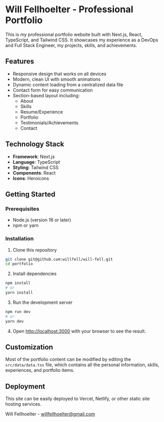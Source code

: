 # Will Fellhoelter - Professional Portfolio

This is my professional portfolio website built with Next.js, React, TypeScript, and Tailwind CSS. It showcases my experience as a DevOps and Full Stack Engineer, my projects, skills, and achievements.

## Features

- Responsive design that works on all devices
- Modern, clean UI with smooth animations
- Dynamic content loading from a centralized data file
- Contact form for easy communication
- Section-based layout including:
  - About
  - Skills
  - Resume/Experience
  - Portfolio
  - Testimonials/Achievements
  - Contact

## Technology Stack

- **Framework**: Next.js
- **Language**: TypeScript
- **Styling**: Tailwind CSS
- **Components**: React
- **Icons**: Heroicons

## Getting Started

### Prerequisites

- Node.js (version 16 or later)
- npm or yarn

### Installation

1. Clone this repository
```bash
git clone git@github.com:willfell/will-fell.git
cd portfolio
```

2. Install dependencies
```bash
npm install
# or
yarn install
```

3. Run the development server
```bash
npm run dev
# or
yarn dev
```

4. Open [http://localhost:3000](http://localhost:3000) with your browser to see the result.

## Customization

Most of the portfolio content can be modified by editing the `src/data/data.tsx` file, which contains all the personal information, skills, experiences, and portfolio items.

## Deployment

This site can be easily deployed to Vercel, Netlify, or other static site hosting services.

Will Fellhoelter - willfellhoelter@gmail.com